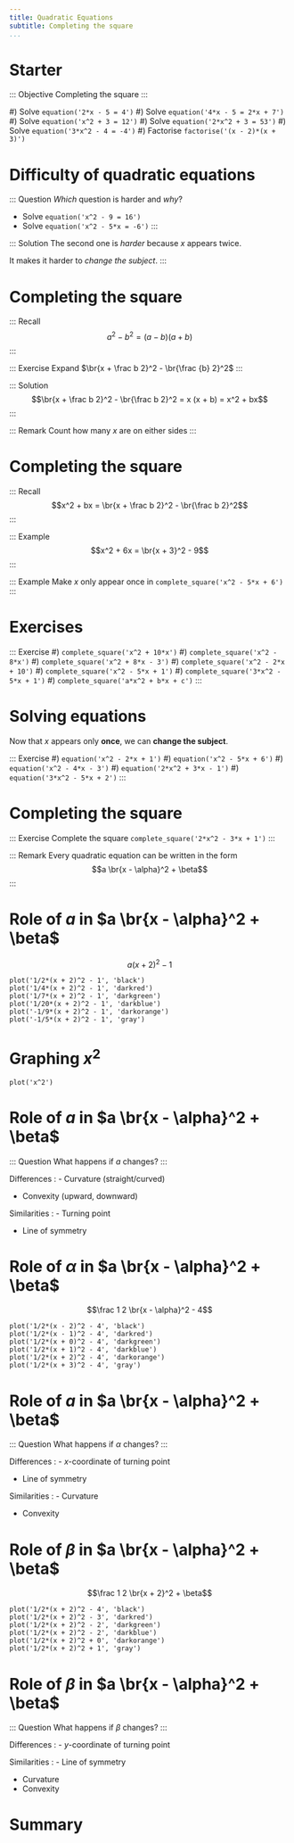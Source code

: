 ```yaml
---
title: Quadratic Equations
subtitle: Completing the square
...
```


# Starter

::: Objective
Completing the square
:::

#) Solve `equation('2*x - 5 = 4')`
#) Solve `equation('4*x - 5 = 2*x + 7')`
#) Solve `equation('x^2 + 3 = 12')`
#) Solve `equation('2*x^2 + 3 = 53')`
#) Solve `equation('3*x^2 - 4 = -4')`
#) Factorise `factorise('(x - 2)*(x + 3)')`

# Difficulty of quadratic equations

::: Question
*Which* question is harder and *why*?

- Solve `equation('x^2 - 9 = 16')`
- Solve `equation('x^2 - 5*x = -6')`
:::

::: Solution
The second one is *harder* because $x$ appears twice.

It makes it harder to *change the subject*.
:::

# Completing the square

::: Recall
$$a^2 - b^2 = (a - b)(a + b)$$
:::

::: Exercise
Expand $\br{x + \frac b 2}^2 - \br{\frac {b} 2}^2$
:::

::: Solution
$$\br{x + \frac b 2}^2 - \br{\frac b 2}^2 = x (x + b) = x^2 + bx$$
:::

::: Remark
Count how many $x$ are on either sides
:::

# Completing the square

::: Recall
$$x^2 + bx = \br{x + \frac b 2}^2 - \br{\frac b 2}^2$$
:::

::: Example
$$x^2 + 6x = \br{x + 3}^2 - 9$$
:::

::: Example
Make $x$ only appear once in `complete_square('x^2 - 5*x + 6')`
:::

# Exercises

::: Exercise
#) `complete_square('x^2 + 10*x')`
#) `complete_square('x^2 - 8*x')`
#) `complete_square('x^2 + 8*x - 3')`
#) `complete_square('x^2 - 2*x + 10')`
#) `complete_square('x^2 - 5*x + 1')`
#) `complete_square('3*x^2 - 5*x + 1')`
#) `complete_square('a*x^2 + b*x + c')`
:::

# Solving equations

Now that $x$ appears only **once**, we can **change the subject**.

::: Exercise
#) `equation('x^2 - 2*x + 1')`
#) `equation('x^2 - 5*x + 6')`
#) `equation('x^2 - 4*x - 3')`
#) `equation('2*x^2 + 3*x - 1')`
#) `equation('3*x^2 - 5*x + 2')`
:::

# Completing the square

::: Exercise
Complete the square `complete_square('2*x^2 - 3*x + 1')`
:::

::: Remark
Every quadratic equation can be written in the form
$$a \br{x - \alpha}^2 + \beta$$
:::

# Role of $a$ in $a \br{x - \alpha}^2 + \beta$

$$a(x + 2)^2 - 1$$

~~~ graph
plot('1/2*(x + 2)^2 - 1', 'black')
plot('1/4*(x + 2)^2 - 1', 'darkred')
plot('1/7*(x + 2)^2 - 1', 'darkgreen')
plot('1/20*(x + 2)^2 - 1', 'darkblue')
plot('-1/9*(x + 2)^2 - 1', 'darkorange')
plot('-1/5*(x + 2)^2 - 1', 'gray')
~~~

# Graphing $x^2$

~~~ {.graph b=-1 t=9}
plot('x^2')
~~~

# Role of $a$ in $a \br{x - \alpha}^2 + \beta$

::: Question
What happens if $a$ changes?
:::

Differences
: - Curvature (straight/curved)
- Convexity (upward, downward)

Similarities
: - Turning point
- Line of symmetry

# Role of $\alpha$ in $a \br{x - \alpha}^2 + \beta$

$$\frac 1 2 \br{x - \alpha}^2 - 4$$

~~~ graph
plot('1/2*(x - 2)^2 - 4', 'black')
plot('1/2*(x - 1)^2 - 4', 'darkred')
plot('1/2*(x + 0)^2 - 4', 'darkgreen')
plot('1/2*(x + 1)^2 - 4', 'darkblue')
plot('1/2*(x + 2)^2 - 4', 'darkorange')
plot('1/2*(x + 3)^2 - 4', 'gray')
~~~

# Role of $a$ in $a \br{x - \alpha}^2 + \beta$

::: Question
What happens if $\alpha$ changes?
:::

Differences
: - $x$-coordinate of turning point
- Line of symmetry

Similarities
: - Curvature
- Convexity

# Role of $\beta$ in $a \br{x - \alpha}^2 + \beta$

$$\frac 1 2 \br{x + 2}^2 + \beta$$

~~~ graph
plot('1/2*(x + 2)^2 - 4', 'black')
plot('1/2*(x + 2)^2 - 3', 'darkred')
plot('1/2*(x + 2)^2 - 2', 'darkgreen')
plot('1/2*(x + 2)^2 - 2', 'darkblue')
plot('1/2*(x + 2)^2 + 0', 'darkorange')
plot('1/2*(x + 2)^2 + 1', 'gray')
~~~

# Role of $\beta$ in $a \br{x - \alpha}^2 + \beta$

::: Question
What happens if $\beta$ changes?
:::

Differences
: - $y$-coordinate of turning point

Similarities
: - Line of symmetry
- Curvature
- Convexity

# Summary
